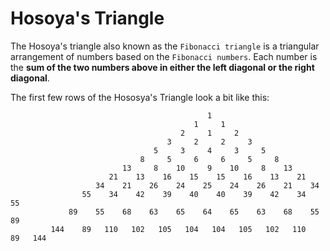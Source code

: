 # Hosoya's Triangle
The Hosoya's triangle also known as the `Fibonacci triangle` is a triangular arrangement of numbers based on the `Fibonacci numbers`. Each number is the **sum of the two numbers above in either the left diagonal or the right diagonal**.

The first few rows of the Hososya's Triangle look a bit like this:

                                                1
                                             1     1
                                          2     1     2
                                       3     2     2     3
                                    5     3     4     3     5
                                 8     5     6     6     5     8
                             13     8    10     9    10     8    13
                          21    13    16    15    15    16    13    21
                       34    21    26    24    25    24    26    21    34
                    55    34    42    39    40    40    39    42    34    55
                 89    55    68    63    65    64    65    63    68    55    89
             144    89   110   102   105   104   104   105   102   110    89   144
